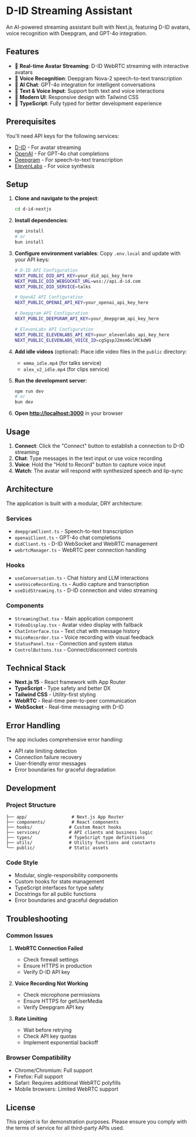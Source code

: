 # D-ID Streaming Assistant

An AI-powered streaming assistant built with Next.js, featuring D-ID avatars, voice recognition with Deepgram, and GPT-4o integration.

## Features

- 🎥 **Real-time Avatar Streaming**: D-ID WebRTC streaming with interactive avatars
- 🎤 **Voice Recognition**: Deepgram Nova-2 speech-to-text transcription
- 🤖 **AI Chat**: GPT-4o integration for intelligent conversations
- 💬 **Text & Voice Input**: Support both text and voice interactions
- 🎨 **Modern UI**: Responsive design with Tailwind CSS
- 🔧 **TypeScript**: Fully typed for better development experience

## Prerequisites

You'll need API keys for the following services:

- [D-ID](https://www.d-id.com/) - For avatar streaming
- [OpenAI](https://platform.openai.com/) - For GPT-4o chat completions
- [Deepgram](https://deepgram.com/) - For speech-to-text transcription
- [ElevenLabs](https://elevenlabs.io/) - For voice synthesis

## Setup

1. **Clone and navigate to the project**:
   ```bash
   cd d-id-nextjs
   ```

2. **Install dependencies**:
   ```bash
   npm install
   # or
   bun install
   ```

3. **Configure environment variables**:
   Copy `.env.local` and update with your API keys:
   ```bash
   # D-ID API Configuration
   NEXT_PUBLIC_DID_API_KEY=your_did_api_key_here
   NEXT_PUBLIC_DID_WEBSOCKET_URL=wss://api.d-id.com
   NEXT_PUBLIC_DID_SERVICE=talks

   # OpenAI API Configuration
   NEXT_PUBLIC_OPENAI_API_KEY=your_openai_api_key_here

   # Deepgram API Configuration
   NEXT_PUBLIC_DEEPGRAM_API_KEY=your_deepgram_api_key_here

   # ElevenLabs API Configuration
   NEXT_PUBLIC_ELEVENLABS_API_KEY=your_elevenlabs_api_key_here
   NEXT_PUBLIC_ELEVENLABS_VOICE_ID=cgSgspJ2msm6clMCkdW9
   ```

4. **Add idle videos** (optional):
   Place idle video files in the `public` directory:
   - `emma_idle.mp4` (for talks service)
   - `alex_v2_idle.mp4` (for clips service)

5. **Run the development server**:
   ```bash
   npm run dev
   # or
   bun dev
   ```

6. **Open [http://localhost:3000](http://localhost:3000)** in your browser

## Usage

1. **Connect**: Click the "Connect" button to establish a connection to D-ID streaming
2. **Chat**: Type messages in the text input or use voice recording
3. **Voice**: Hold the "Hold to Record" button to capture voice input
4. **Watch**: The avatar will respond with synthesized speech and lip-sync

## Architecture

The application is built with a modular, DRY architecture:

### Services
- `deepgramClient.ts` - Speech-to-text transcription
- `openaiClient.ts` - GPT-4o chat completions
- `didClient.ts` - D-ID WebSocket and WebRTC management
- `webrtcManager.ts` - WebRTC peer connection handling

### Hooks
- `useConversation.ts` - Chat history and LLM interactions
- `useVoiceRecording.ts` - Audio capture and transcription
- `useDidStreaming.ts` - D-ID connection and video streaming

### Components
- `StreamingChat.tsx` - Main application component
- `VideoDisplay.tsx` - Avatar video display with fallback
- `ChatInterface.tsx` - Text chat with message history
- `VoiceRecorder.tsx` - Voice recording with visual feedback
- `StatusPanel.tsx` - Connection and system status
- `ControlButtons.tsx` - Connect/disconnect controls

## Technical Stack

- **Next.js 15** - React framework with App Router
- **TypeScript** - Type safety and better DX
- **Tailwind CSS** - Utility-first styling
- **WebRTC** - Real-time peer-to-peer communication
- **WebSocket** - Real-time messaging with D-ID

## Error Handling

The app includes comprehensive error handling:
- API rate limiting detection
- Connection failure recovery
- User-friendly error messages
- Error boundaries for graceful degradation

## Development

### Project Structure
```
├── app/                 # Next.js App Router
├── components/          # React components
├── hooks/              # Custom React hooks
├── services/           # API clients and business logic
├── types/              # TypeScript type definitions
├── utils/              # Utility functions and constants
└── public/             # Static assets
```

### Code Style
- Modular, single-responsibility components
- Custom hooks for state management
- TypeScript interfaces for type safety
- Docstrings for all public functions
- Error boundaries and graceful degradation

## Troubleshooting

### Common Issues

1. **WebRTC Connection Failed**
   - Check firewall settings
   - Ensure HTTPS in production
   - Verify D-ID API key

2. **Voice Recording Not Working**
   - Check microphone permissions
   - Ensure HTTPS for getUserMedia
   - Verify Deepgram API key

3. **Rate Limiting**
   - Wait before retrying
   - Check API key quotas
   - Implement exponential backoff

### Browser Compatibility

- Chrome/Chromium: Full support
- Firefox: Full support
- Safari: Requires additional WebRTC polyfills
- Mobile browsers: Limited WebRTC support

## License

This project is for demonstration purposes. Please ensure you comply with the terms of service for all third-party APIs used.
